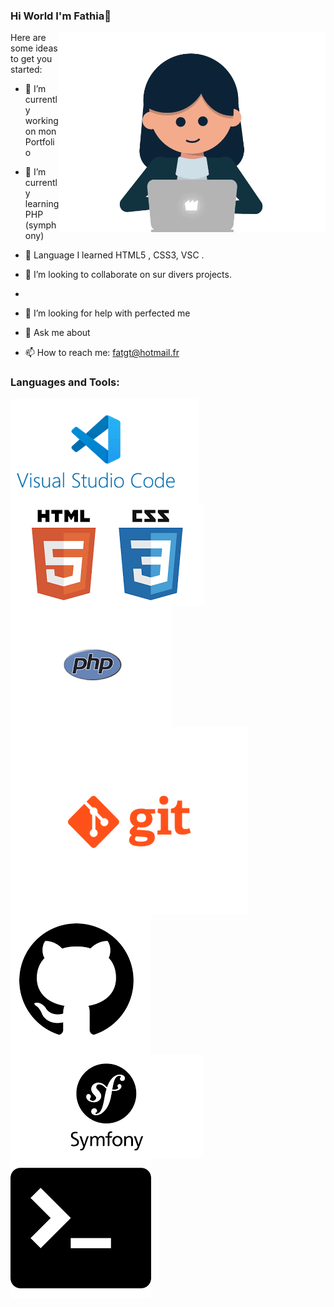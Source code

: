 ### Hi World I'm Fathia👋

<img align="right" alt="gif" src="https://github.com/fathiahue/fathiahue/blob/main/gif1.gif" widht="500" height="320" />

Here are some ideas to get you started:

- 🔭 I’m currently working on  mon Portfolio
- 🌱 I’m currently learning PHP (symphony)
- 🌱 Language I learned HTML5 , CSS3, VSC .
- 👯 I’m looking to collaborate on sur divers projects.
- 
- 🤔 I’m looking for help with perfected me

- 💬 Ask me about 
- 📫 How to reach me: fatgt@hotmail.fr

### Languages and Tools:

<img align="left" alt="VisualStudioCode"  src="https://github.com/fathiahue/fathiahue/blob/main/vsc3.png"/>
<img align="left" alt="HTML5 CSS3"  src="https://github.com/fathiahue/fathiahue/blob/main/htmlcss.png"/>
<img align="left" alt="PHP" widht="5px" src="https://github.com/fathiahue/fathiahue/blob/main/php.png"/>
<img align="left" alt="GIT" widht="5px" src="https://github.com/fathiahue/fathiahue/blob/main/git.png"/>
<img align="left" alt="Github" widht="5px" src="https://github.com/fathiahue/fathiahue/blob/main/github.png"/>
<img align="left" alt="Symphony" widht="5px" src="https://github.com/fathiahue/fathiahue/blob/main/symphony.png"/>
<img align="left" alt="Terminal" widht="5px" src="https://github.com/fathiahue/fathiahue/blob/main/terminal.png"/>


